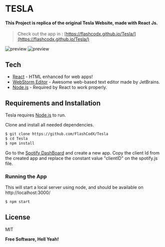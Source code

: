 # TESLA

#### This Project is replica of the original Tesla Website, made with React Js.

> Check out the app in :  [https://flashcodx.github.io/Tesla/](https://flashcodx.github.io/Tesla/)

![preview](src/assets/preview.gif)
![preview](src/assets/preview2.gif)


## Tech
* [React] - HTML enhanced for web apps!
* [WebStorm Editor] - Awesome web-based text editor made by JetBrains.
* [Node.js] - Required by React to work properly.


## Requirements and Installation

Tesla requires [Node.js](https://nodejs.org/)  to run.


Clone and install all needed dependencies.
```sh
$ git clone https://github.com/FlashCodX/Tesla
$ cd Tesla
$ npm install
```

Go to the [Spotify DashBoard](https://developer.spotify.com/dashboard/applications) and create a new app.
Copy the client Id from the created app and replace the constant value "clientID" on the spotify.js file.


### Running the App
This will start a local server using node, and should be available on http://localhost:3000/
```sh
$ npm start
```

License
----
MIT

**Free Software, Hell Yeah!**

   [React]: <https://reactjs.org/>
   [WebStorm Editor]: <https://www.jetbrains.com/webstorm/r>
   [Node.js]: <http://nodejs.org>
 

  
